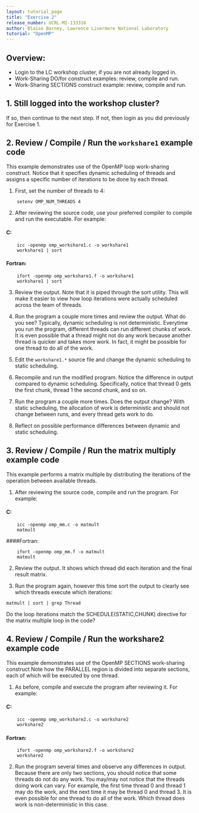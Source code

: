 ```yaml
---
layout: tutorial_page
title: "Exercise 2"
release_number: UCRL-MI-133316
author: Blaise Barney, Lawrence Livermore National Laboratory
tutorial: "OpenMP"
---
```


## Overview:

* Login to the LC workshop cluster, if you are not already logged in.
* Work-Sharing DO/for construct examples: review, compile and run.
* Work-Sharing SECTIONS construct example: review, compile and run.

## 1. Still logged into the workshop cluster?

If so, then continue to the next step. If not, then login as you did previously for Exercise 1.

## 2. Review / Compile / Run the `workshare1` example code

This example demonstrates use of the OpenMP loop work-sharing construct. Notice that it specifies dynamic scheduling of threads and assigns a specific number of iterations to be done by each thread.

1. First, set the number of threads to 4:
```
    setenv OMP_NUM_THREADS 4
```


2. After reviewing the source code, use your preferred compiler to compile and run the executable. For example:

#### C:
```
    icc -openmp omp_workshare1.c -o workshare1 
    workshare1 | sort
```

#### Fortran:
```
    ifort -openmp omp_workshare1.f -o workshare1
    workshare1 | sort
```

3. Review the output. Note that it is piped through the sort utility. This will make it easier to view how loop iterations were actually scheduled across the team of threads.

4. Run the program a couple more times and review the output. What do you see? Typically, dynamic scheduling is not deterministic. Everytime you run the program, different threads can run different chunks of work. It is even possible that a thread might not do any work because another thread is quicker and takes more work. In fact, it might be possible for one thread to do all of the work.

5. Edit the `workshare1.*` source file and change the dynamic scheduling to static scheduling.

6. Recompile and run the modified program. Notice the difference in output compared to dynamic scheduling. Specifically, notice that thread 0 gets the first chunk, thread 1 the second chunk, and so on.

7. Run the program a couple more times. Does the output change? With static scheduling, the allocation of work is deterministic and should not change between runs, and every thread gets work to do.

8. Reflect on possible performance differences between dynamic and static scheduling.

## 3. Review / Compile / Run the matrix multiply example code

This example performs a matrix multiple by distributing the iterations of the operation between available threads.

1. After reviewing the source code, compile and run the program. For example:
#### C:	
```
	icc -openmp omp_mm.c -o matmult 
	matmult
```
####Fortran:
```
	ifort -openmp omp_mm.f -o matmult
	matmult
```

2. Review the output. It shows which thread did each iteration and the final result matrix.

3. Run the program again, however this time sort the output to clearly see which threads execute which iterations:

```
matmult | sort | grep Thread
```

Do the loop iterations match the SCHEDULE(STATIC,CHUNK) directive for the matrix multiple loop in the code?

## 4. Review / Compile / Run the workshare2 example code

This example demonstrates use of the OpenMP SECTIONS work-sharing construct Note how the PARALLEL region is divided into separate sections, each of which will be executed by one thread.

1. As before, compile and execute the program after reviewing it. For example:

#### C:	
```
    icc -openmp omp_workshare2.c -o workshare2 
    workshare2
```

#### Fortran:
```
    ifort -openmp omp_workshare2.f -o workshare2
    workshare2
```

2. Run the program several times and observe any differences in output. Because there are only two sections, you should notice that some threads do not do any work. You may/may not notice that the threads doing work can vary. For example, the first time thread 0 and thread 1 may do the work, and the next time it may be thread 0 and thread 3. It is even possible for one thread to do all of the work. Which thread does work is non-deterministic in this case.


